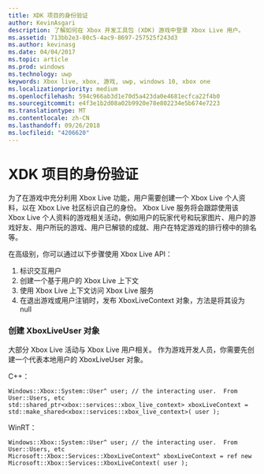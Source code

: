 ```yaml
---
title: XDK 项目的身份验证
author: KevinAsgari
description: 了解如何在 Xbox 开发工具包 (XDK) 游戏中登录 Xbox Live 用户。
ms.assetid: 713bb2e3-80c5-4ac9-8697-257525f243d3
ms.author: kevinasg
ms.date: 04/04/2017
ms.topic: article
ms.prod: windows
ms.technology: uwp
keywords: Xbox live, xbox, 游戏, uwp, windows 10, xbox one
ms.localizationpriority: medium
ms.openlocfilehash: 594c966ab3d1e70d5a423da0e4681ecfca22f4b0
ms.sourcegitcommit: e4f3e1b2d08a02b9920e78e802234e5b674e7223
ms.translationtype: MT
ms.contentlocale: zh-CN
ms.lasthandoff: 09/26/2018
ms.locfileid: "4206620"
---
```

# <a name="authentication-for-xdk-projects"></a>XDK 项目的身份验证

为了在游戏中充分利用 Xbox Live 功能，用户需要创建一个 Xbox Live 个人资料，以在 Xbox Live 社区标识自己的身份。  Xbox Live 服务将会跟踪使用该 Xbox Live 个人资料的游戏相关活动，例如用户的玩家代号和玩家图片、用户的游戏好友、用户所玩的游戏、用户已解锁的成就、用户在特定游戏的排行榜中的排名等。

在高级别，你可以通过以下步骤使用 Xbox Live API：
1. 标识交互用户
2. 创建一个基于用户的 Xbox Live 上下文
3. 使用 Xbox Live 上下文访问 Xbox Live 服务
4. 在退出游戏或用户注销时，发布 XboxLiveContext 对象，方法是将其设为 null

### <a name="creating-an-xboxliveuser-object"></a>创建 XboxLiveUser 对象
大部分 Xbox Live 活动与 Xbox Live 用户相关。  作为游戏开发人员，你需要先创建一个代表本地用户的 XboxLiveUser 对象。

C++：
```
Windows::Xbox::System::User^ user; // the interacting user.  From User::Users, etc
std::shared_ptr<xbox::services::xbox_live_context> xboxLiveContext = std::make_shared<xbox::services::xbox_live_context>( user );
```

WinRT：
```
Windows::Xbox::System::User^ user; // the interacting user.  From User::Users, etc
Microsoft::Xbox::Services::XboxLiveContext^ xboxLiveContext = ref new Microsoft::Xbox::Services::XboxLiveContext( user );
```
